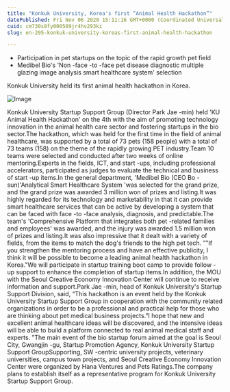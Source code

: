 ```yaml
---
title: "Konkuk University, Korea's first “Animal Health Hackathon”"
datePublished: Fri Nov 06 2020 15:11:16 GMT+0000 (Coordinated Universal Time)
cuid: cm730s0fy000509jr4hv293ki
slug: en-295-konkuk-university-koreas-first-animal-health-hackathon

---
```



- Participation in pet startups on the topic of the rapid growth pet field
- Medibel Bio's 'Non -face -to -face pet disease diagnostic multiple glazing image analysis smart healthcare system' selection

Konkuk University held its first animal health hackathon in Korea.

![Image](https://cdn.hashnode.com/res/hashnode/image/upload/v1739431789319/90dccf27-5a21-4120-9bf2-0c1d79744d59.jpeg)

Konkuk University Startup Support Group (Director Park Jae -min) held 'KU Animal Health Hackathon' on the 4th with the aim of promoting technology innovation in the animal health care sector and fostering startups in the bio sector.The hackathon, which was held for the first time in the field of animal healthcare, was supported by a total of 73 pets (158 people) with a total of 73 teams (158) on the theme of the rapidly growing PET industry.Team 10 teams were selected and conducted after two weeks of online mentoring.Experts in the fields, ICT, and start -ups, including professional accelerators, participated as judges to evaluate the technical and business of start -up items.In the general department, 'Medibel Bio (CEO Bo -sun)'Analytical Smart Healthcare System 'was selected for the grand prize, and the grand prize was awarded 3 million won of prizes and listing.It was highly regarded for its technology and marketability in that it can provide smart healthcare services that can be active by developing a system that can be faced with face -to -face analysis, diagnosis, and predictable.The team's 'Comprehensive Platform that integrates both pet -related families and employees' was awarded, and the injury was awarded 1.5 million won of prizes and listing.It was also impressive that it dealt with a variety of fields, from the items to match the dog's friends to the high pet tech. ”"If you strengthen the mentoring process and have an effective publicity, I think it will be possible to become a leading animal health hackathon in Korea."We will participate in startup training boot camp to provide follow -up support to enhance the completion of startup items.In addition, the MOU with the Seoul Creative Economy Innovation Center will continue to receive information and support.Park Jae -min, head of Konkuk University's Startup Support Division, said, “This hackathon is an event held by the Konkuk University Startup Support Group in cooperation with the community related organizations in order to be a professional and practical help for those who are thinking about pet medical business projects.”I hope that new and excellent animal healthcare ideas will be discovered, and the intensive ideas will be able to build a platform connected to real animal medical staff and experts. ”The main event of the bio startup forum aimed at the goal is Seoul City, Gwangjin -gu, Startup Promotion Agency, Konkuk University Startup Support GroupSupporting, SW -centric university projects, veterinary universities, campus town projects, and Seoul Creative Economy Innovation Center were organized by Hana Ventures and Pets Ratings.The company plans to establish itself as a representative program for Konkuk University Startup Support Group.
